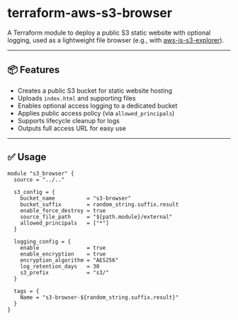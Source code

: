 # terraform-aws-s3-browser

A Terraform module to deploy a public S3 static website with optional logging, used as a lightweight file browser (e.g., with [aws-js-s3-explorer](https://github.com/awslabs/aws-js-s3-explorer)).

---

## 📦 Features

- Creates a public S3 bucket for static website hosting
- Uploads `index.html` and supporting files
- Enables optional access logging to a dedicated bucket
- Applies public access policy (via `allowed_principals`)
- Supports lifecycle cleanup for logs
- Outputs full access URL for easy use

---

## ✅ Usage

```hcl
module "s3_browser" {
  source = "../.."

  s3_config = {
    bucket_name          = "s3-browser"
    bucket_suffix        = random_string.suffix.result
    enable_force_destroy = true
    source_file_path     = "${path.module}/external"
    allowed_principals   = ["*"]
  }

  logging_config = {
    enable               = true
    enable_encryption    = true
    encryption_algorithm = "AES256"
    log_retention_days   = 30
    s3_prefix            = "s3/"
  }

  tags = {
    Name = "s3-browser-${random_string.suffix.result}"
  }
}
